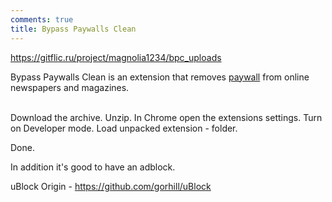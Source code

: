 ```yaml
---
comments: true
title: Bypass Paywalls Clean
---
```


<https://gitflic.ru/project/magnolia1234/bpc_uploads>

Bypass Paywalls Clean is an extension that removes [paywall](https://en.wikipedia.org/wiki/Paywall) from online newspapers and magazines.
<br><br>

Download the archive. Unzip. In Chrome open the extensions settings. Turn on Developer mode. Load unpacked extension - folder.

Done.

In addition it's good to have an adblock.

uBlock Origin - <https://github.com/gorhill/uBlock>